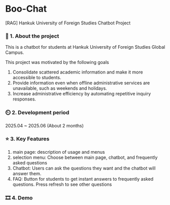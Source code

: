 # Boo-Chat
[RAG] Hankuk University of Foreign Studies Chatbot Project

### 📝 1. About the project
This is a chatbot for students at Hankuk University of Foreign Studies Global Campus.  

This project was motivated by the following goals  
1. Consolidate scattered academic information and make it more accessible to students.  
2. Provide information even when offline administrative services are unavailable, such as weekends and holidays.  
3. Increase administrative efficiency by automating repetitive inquiry responses.

### :timer_clock: 2. Development period
2025.04 ~ 2025.06 (About 2 months)

### ⭐ 3. Key Features
1. main page: description of usage and menus  
2. selection menu: Choose between main page, chatbot, and frequently asked questions  
3. Chatbot: Users can ask the questions they want and the chatbot will answer them.  
4. FAQ: Button for students to get instant answers to frequently asked questions. Press refresh to see other questions  

### 🎞 4. Demo

